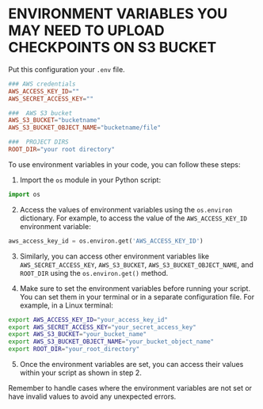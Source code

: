 # ENVIRONMENT VARIABLES YOU MAY NEED TO UPLOAD CHECKPOINTS ON S3 BUCKET

Put this configuration your ```.env``` file.

```conf
### AWS credentials
AWS_ACCESS_KEY_ID=""
AWS_SECRET_ACCESS_KEY=""

###  AWS S3 bucket
AWS_S3_BUCKET="bucketname"
AWS_S3_BUCKET_OBJECT_NAME="bucketname/file"

###  PROJECT DIRS
ROOT_DIR="your root directory"
```

To use environment variables in your code, you can follow these steps:

1. Import the `os` module in your Python script:
```python
import os
```

2. Access the values of environment variables using the `os.environ` dictionary. For example, to access the value of the `AWS_ACCESS_KEY_ID` environment variable:
```python
aws_access_key_id = os.environ.get('AWS_ACCESS_KEY_ID')
```

3. Similarly, you can access other environment variables like `AWS_SECRET_ACCESS_KEY`, `AWS_S3_BUCKET`, `AWS_S3_BUCKET_OBJECT_NAME`, and `ROOT_DIR` using the `os.environ.get()` method.

4. Make sure to set the environment variables before running your script. You can set them in your terminal or in a separate configuration file. For example, in a Linux terminal:
```bash
export AWS_ACCESS_KEY_ID="your_access_key_id"
export AWS_SECRET_ACCESS_KEY="your_secret_access_key"
export AWS_S3_BUCKET="your_bucket_name"
export AWS_S3_BUCKET_OBJECT_NAME="your_bucket_object_name"
export ROOT_DIR="your_root_directory"
```

5. Once the environment variables are set, you can access their values within your script as shown in step 2.

Remember to handle cases where the environment variables are not set or have invalid values to avoid any unexpected errors.
